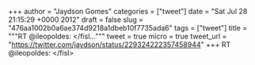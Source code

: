 
+++
author = "Jaydson Gomes"
categories = ["tweet"]
date = "Sat Jul 28 21:15:29 +0000 2012"
draft = false
slug = "476aa1002b0a6ae374d9218a1dbeb10f7735ada6"
tags = ["tweet"]
title = """RT @ileopoldes: &lt;/fisl..."""
tweet = true
micro = true
tweet_url = "https://twitter.com/jaydson/status/229324222357458944"
+++
RT @ileopoldes: &lt;/fisl&gt;
